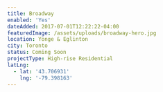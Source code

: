 ```yaml
---
title: Broadway
enabled: 'Yes'
dateAdded: 2017-07-01T12:22:22-04:00
featuredImage: /assets/uploads/broadway-hero.jpg
location: Yonge & Eglinton
city: Toronto
status: Coming Soon
projectType: High-rise Residential
latLng:
  - lat: '43.706931'
    lng: '-79.398163'
---
```


